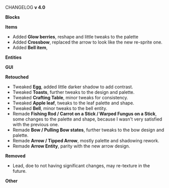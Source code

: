 CHANGELOG **v 4.0**

**Blocks**

**Items**
- Added **Glow berries**, reshape and little tweaks to the palette
- Added **Crossbow**, replaced the arrow to look like the new re-sprite one.
- Added **Bell item**, 

**Entities**

**GUI**

**Retouched**
- Tweaked **Egg**, added little darker shadow to add contrast.
- Tweaked **Toasts**, further tweaks to the design and palette.
- Tweaked **Crafting Table**, minor tweaks for consistency. 
- Tweaked **Apple leaf**, tweaks to the leaf palette and shape.
- Tweaked **Bell**, minor tweaks to the bell entity.
- Remade **Fishing Rod / Carrot on a Stick / Warped Fungus on a Stick**, some changes to the palette and shape, because I wasn't very satisfied with the previous one.
- Remade **Bow / Pulling Bow states**, further tweaks to the bow design and palette.
- Remade **Arrow / Tipped Arrow**, mostly palette and shadowing rework.
- Remade **Arrow Entity**, parity with the new arrow design.

**Removed**
- Lead, doe to not having significant changes, may re-texture in the future.

**Other**
